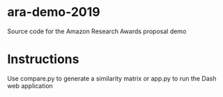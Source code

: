 # ara-demo-2019
Source code for the Amazon Research Awards proposal demo

# Instructions
Use compare.py to generate a similarity matrix or app.py to run the Dash web application
